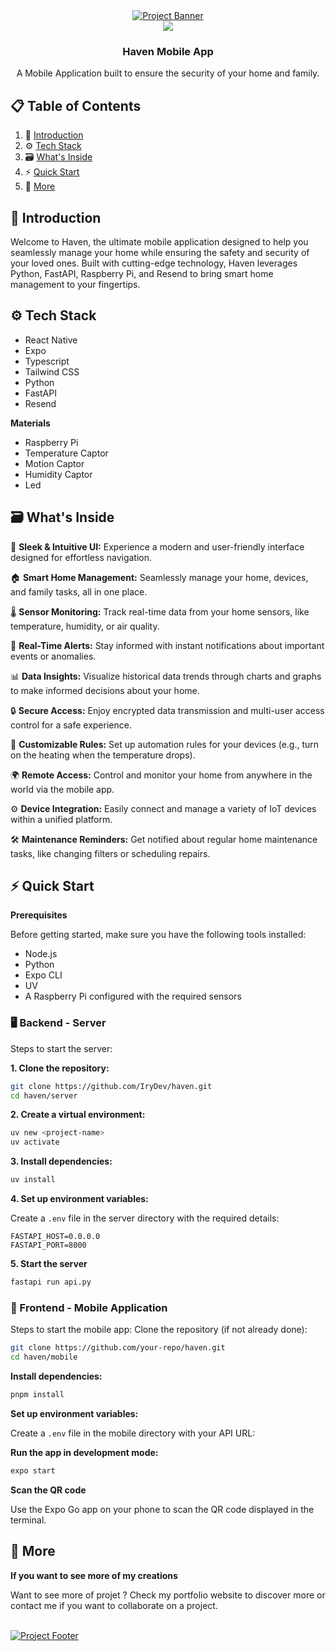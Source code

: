 <div align="center">
    <a href="" target="_blank">
      <img src="https://github.com/user-attachments/assets/b2f42ae9-df2a-41dc-8279-fe513de9b55f" alt="Project Banner"/>
    </a>
  <br />

  <div>
    <img src="https://skills-icons.vercel.app/api/icons?i=reactnative,ts,expo,tailwind,python,fastapi,resend" />
  </div>

  <h3 align="center">Haven Mobile App</h3>

   <div align="center">
     A Mobile Application built to ensure the security of your home and family.
    </div>
</div>

## 📋 <a name="table">Table of Contents</a>

1. 📱 [Introduction](#introduction)
2. ⚙️ [Tech Stack](#tech-stack)
3. 🗃️ [What's Inside](#whatsinside)
4. ⚡ [Quick Start](#quick-start)
5. 🚀 [More](#more)

## <a name="introduction">📱 Introduction</a>

Welcome to Haven, the ultimate mobile application designed to help you seamlessly manage your home while ensuring the safety and security of your loved ones. Built with cutting-edge technology, Haven leverages Python, FastAPI, Raspberry Pi, and Resend to bring smart home management to your fingertips.

## <a name="tech-stack">⚙️ Tech Stack</a>

- React Native
- Expo
- Typescript
- Tailwind CSS
- Python
- FastAPI
- Resend

**Materials**

- Raspberry Pi
- Temperature Captor
- Motion Captor
- Humidity Captor
- Led

## <a name="whatsinside">🗃️ What's Inside</a>

📱 **Sleek & Intuitive UI:** Experience a modern and user-friendly interface designed for effortless navigation.

🏠 **Smart Home Management:** Seamlessly manage your home, devices, and family tasks, all in one place.

🌡️ **Sensor Monitoring:** Track real-time data from your home sensors, like temperature, humidity, or air quality.

🔔 **Real-Time Alerts:** Stay informed with instant notifications about important events or anomalies.

📊 **Data Insights:** Visualize historical data trends through charts and graphs to make informed decisions about your home.

🔒 **Secure Access:** Enjoy encrypted data transmission and multi-user access control for a safe experience.

🎯 **Customizable Rules:** Set up automation rules for your devices (e.g., turn on the heating when the temperature drops).

🌍 **Remote Access:** Control and monitor your home from anywhere in the world via the mobile app.

⚙️ **Device Integration:** Easily connect and manage a variety of IoT devices within a unified platform.

🛠️ **Maintenance Reminders:** Get notified about regular home maintenance tasks, like changing filters or scheduling repairs.

## <a name="quick-start">⚡ Quick Start</a>

**Prerequisites**

Before getting started, make sure you have the following tools installed:

- Node.js
- Python
- Expo CLI
- UV
- A Raspberry Pi configured with the required sensors

### 🖥️ Backend - Server

Steps to start the server:

**1. Clone the repository:**

```bash
git clone https://github.com/IryDev/haven.git
cd haven/server
```

**2. Create a virtual environment:**

```bash
uv new <project-name>
uv activate
```

**3. Install dependencies:**

```bash
uv install
```

**4. Set up environment variables:**

Create a `.env` file in the server directory with the required details:

```env
FASTAPI_HOST=0.0.0.0
FASTAPI_PORT=8000
```

**5. Start the server**

```bash
fastapi run api.py
```

### 📱 Frontend - Mobile Application

Steps to start the mobile app:
Clone the repository (if not already done):

```bash
git clone https://github.com/your-repo/haven.git
cd haven/mobile
```

**Install dependencies:**

```bash
pnpm install
```

**Set up environment variables:**

Create a `.env` file in the mobile directory with your API URL:

**Run the app in development mode:**

```bash
expo start
```

**Scan the QR code**

Use the Expo Go app on your phone to scan the QR code displayed in the terminal.

## <a name="more">🚀 More </a>

**If you want to see more of my creations**

Want to see more of projet ? Check my portfolio website to discover more or contact me if you want to collaborate on a project.

<br />
    <a href="https://rey-kosso.com/" target="_blank">
      <img src="https://github.com/user-attachments/assets/98aabe2b-4772-4a67-bbff-f4e243ce1e47" alt="Project Footer"/>
    </a>
<br />
